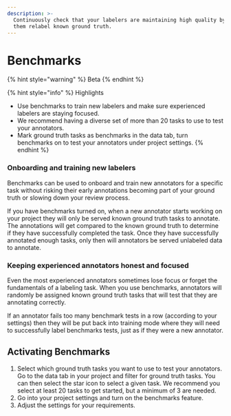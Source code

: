 ```yaml
---
description: >-
  Continuously check that your labelers are maintaining high quality by having
  them relabel known ground truth.
---
```


# Benchmarks

{% hint style="warning" %}
Beta
{% endhint %}

{% hint style="info" %}
Highlights

* Use benchmarks to train new labelers and make sure experienced labelers are staying focused.
* We recommend having a diverse set of more than 20 tasks to use to test your annotators.
* Mark ground truth tasks as benchmarks in the data tab, turn benchmarks on to test your annotators under project settings.
{% endhint %}

### Onboarding and training new labelers

Benchmarks can be used to onboard and train new annotators for a specific task without risking their early annotations becoming part of your ground truth or slowing down your review process.&#x20;

If you have benchmarks turned on, when a new annotator starts working on your project they will only be served known ground truth tasks to annotate. The annotations will get compared to the known ground truth to determine if they have successfully completed the task. Once they have successfully annotated enough tasks, only then will annotators be served unlabeled data to annotate.

### Keeping experienced annotators honest and focused

Even the most experienced annotators sometimes lose focus or forget the fundamentals of a labeling task. When you use benchmarks, annotators will randomly be assigned known ground truth tasks that will test that they are annotating correctly.&#x20;

If an annotator fails too many benchmark tests in a row (according to your settings) then they will be put back into training mode where they will need to successfully label benchmarks tests, just as if they were a new annotator. &#x20;



## Activating Benchmarks

1. Select which ground truth tasks you want to use to test your annotators. Go to the data tab in your project and filter for ground truth tasks. You can then select the star icon to select a given task. We recommend you select at least 20 tasks to get started, but a minimum of 3 are needed.
2. Go into your project settings and turn on the benchmarks feature.&#x20;
3. Adjust the settings for your requirements.&#x20;

